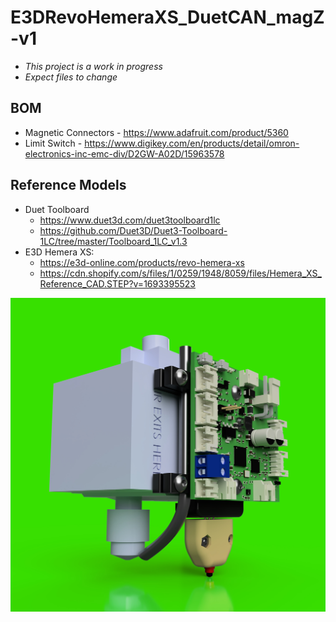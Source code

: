 # E3DRevoHemeraXS_DuetCAN_magZ-v1

- *This project is a work in progress*
- *Expect files to change*

## BOM

- Magnetic Connectors - https://www.adafruit.com/product/5360
- Limit Switch - https://www.digikey.com/en/products/detail/omron-electronics-inc-emc-div/D2GW-A02D/15963578

## Reference Models

- Duet Toolboard
  - https://www.duet3d.com/duet3toolboard1lc
  - https://github.com/Duet3D/Duet3-Toolboard-1LC/tree/master/Toolboard_1LC_v1.3
- E3D Hemera XS:
  - https://e3d-online.com/products/revo-hemera-xs
  - https://cdn.shopify.com/s/files/1/0259/1948/8059/files/Hemera_XS_Reference_CAD.STEP?v=1693395523

![](E3DRevoHemeraXS_DuetCAN_magZ.png)

